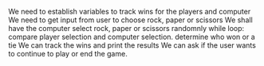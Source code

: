 We need to establish variables to track wins for the players and computer
We need to get input from user to choose rock, paper or scissors
We shall have the computer select rock, paper or scissors randomnly
while loop: compare player selection and computer selection. determine who won or a tie
We can track the wins and print the results
We can ask if the user wants to continue to play or end the game. 